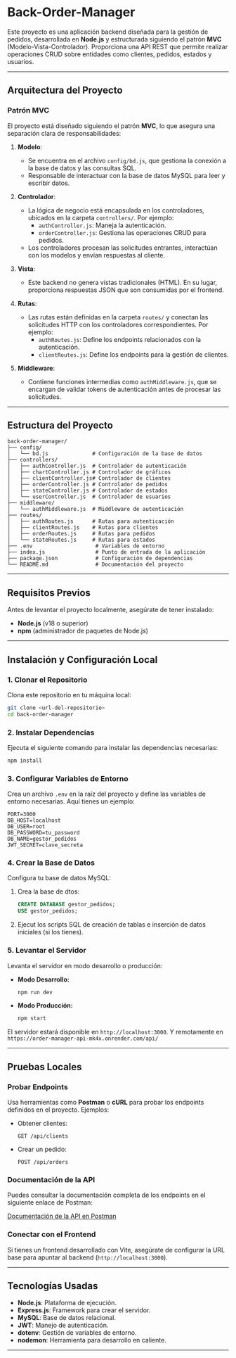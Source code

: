 # Back-Order-Manager

Este proyecto es una aplicación backend diseñada para la gestión de pedidos, desarrollada en **Node.js** y estructurada siguiendo el patrón **MVC** (Modelo-Vista-Controlador). Proporciona una API REST que permite realizar operaciones CRUD sobre entidades como clientes, pedidos, estados y usuarios.

---

## **Arquitectura del Proyecto**

### **Patrón MVC**
El proyecto está diseñado siguiendo el patrón **MVC**, lo que asegura una separación clara de responsabilidades:

1. **Modelo**:
   - Se encuentra en el archivo `config/bd.js`, que gestiona la conexión a la base de datos y las consultas SQL.
   - Responsable de interactuar con la base de datos MySQL para leer y escribir datos.

2. **Controlador**:
   - La lógica de negocio está encapsulada en los controladores, ubicados en la carpeta `controllers/`. Por ejemplo:
     - `authController.js`: Maneja la autenticación.
     - `orderController.js`: Gestiona las operaciones CRUD para pedidos.
   - Los controladores procesan las solicitudes entrantes, interactúan con los modelos y envían respuestas al cliente.

3. **Vista**:
   - Este backend no genera vistas tradicionales (HTML). En su lugar, proporciona respuestas JSON que son consumidas por el frontend.

4. **Rutas**:
   - Las rutas están definidas en la carpeta `routes/` y conectan las solicitudes HTTP con los controladores correspondientes. Por ejemplo:
     - `authRoutes.js`: Define los endpoints relacionados con la autenticación.
     - `clientRoutes.js`: Define los endpoints para la gestión de clientes.

5. **Middleware**:
   - Contiene funciones intermedias como `authMiddleware.js`, que se encargan de validar tokens de autenticación antes de procesar las solicitudes.

---

## **Estructura del Proyecto**

```plaintext
back-order-manager/
├── config/
│   └── bd.js              # Configuración de la base de datos
├── controllers/
│   ├── authController.js  # Controlador de autenticación
│   ├── chartController.js # Controlador de gráficos
│   ├── clientController.js# Controlador de clientes
│   ├── orderController.js # Controlador de pedidos
│   ├── stateController.js # Controlador de estados
│   └── userController.js  # Controlador de usuarios
├── middleware/
│   └── authMiddleware.js  # Middleware de autenticación
├── routes/
│   ├── authRoutes.js      # Rutas para autenticación
│   ├── clientRoutes.js    # Rutas para clientes
│   ├── orderRoutes.js     # Rutas para pedidos
│   └── stateRoutes.js     # Rutas para estados
├── .env                    # Variables de entorno
├── index.js                # Punto de entrada de la aplicación
├── package.json            # Configuración de dependencias
└── README.md               # Documentación del proyecto
```

---

## **Requisitos Previos**

Antes de levantar el proyecto localmente, asegúrate de tener instalado:

- **Node.js** (v18 o superior)
- **npm** (administrador de paquetes de Node.js)

---

## **Instalación y Configuración Local**

### **1. Clonar el Repositorio**
Clona este repositorio en tu máquina local:

```bash
git clone <url-del-repositorio>
cd back-order-manager
```

### **2. Instalar Dependencias**
Ejecuta el siguiente comando para instalar las dependencias necesarias:

```bash
npm install
```

### **3. Configurar Variables de Entorno**
Crea un archivo `.env` en la raíz del proyecto y define las variables de entorno necesarias. Aquí tienes un ejemplo:

```env
PORT=3000
DB_HOST=localhost
DB_USER=root
DB_PASSWORD=tu_password
DB_NAME=gestor_pedidos
JWT_SECRET=clave_secreta
```

### **4. Crear la Base de Datos**
Configura tu base de datos MySQL:

1. Crea la base de dtos:

   ```sql
   CREATE DATABASE gestor_pedidos;
   USE gestor_pedidos;
   ```

2. Ejecut los scripts SQL de creación de tablas e inserción de datos iniciales (si los tienes).

### **5. Levantar el Servidor**
Levanta el servidor en modo desarrollo o producción:

- **Modo Desarrollo:**

   ```bash
   npm run dev
   ```

- **Modo Producción:**

   ```bash
   npm start
   ```

El servidor estará disponible en `http://localhost:3000`.
Y remotamente en `https://order-manager-api-mk4x.onrender.com/api/`

---

## **Pruebas Locales**

### **Probar Endpoints**
Usa herramientas como **Postman** o **cURL** para probar los endpoints definidos en el proyecto. Ejemplos:

- Obtener clientes:
  ```http
  GET /api/clients
  ```
- Crear un pedido:
  ```http
  POST /api/orders
  ```
  
### **Documentación de la API**
Puedes consultar la documentación completa de los endpoints en el siguiente enlace de Postman:

[Documentación de la API en Postman](https://documenter.getpostman.com/view/26769075/2sAYJ9AyCF)


### **Conectar con el Frontend**
Si tienes un frontend desarrollado con Vite, asegúrate de configurar la URL base para apuntar al backend (`http://localhost:3000`).

---

## **Tecnologías Usadas**

- **Node.js**: Plataforma de ejecución.
- **Express.js**: Framework para crear el servidor.
- **MySQL**: Base de datos relacional.
- **JWT**: Manejo de autenticación.
- **dotenv**: Gestión de variables de entorno.
- **nodemon**: Herramienta para desarrollo en caliente.

---



